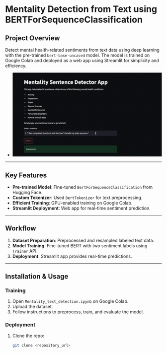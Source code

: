# Mentality Detection from Text using BERTForSequenceClassification
## Project Overview
Detect mental health-related sentiments from text data using deep learning with the pre-trained `bert-base-uncased` model. The model is trained on Google Colab and deployed as a web app using Streamlit for simplicity and efficiency.

* ![Uploading mentality-detection.gif…](https://github.com/RickyDoan/DL-NLP-Mentality-Detection-System/blob/main/mentality-detection.gif)
---
## Key Features
- **Pre-trained Model**: Fine-tuned `BertForSequenceClassification` from Hugging Face.
- **Custom Tokenizer**: Used `BertTokenizer` for text preprocessing.
- **Efficient Training**: GPU-enabled training on Google Colab.
- **Streamlit Deployment**: Web app for real-time sentiment prediction.
---
## Workflow
1. **Dataset Preparation**: Preprocessed and resampled labeled text data.
2. **Model Training**: Fine-tuned BERT with two sentiment labels using `Trainer` API.
3. **Deployment**: Streamlit app provides real-time predictions.
---
## Installation & Usage
### Training
1. Open `Mentality_text_detection.ipynb` on Google Colab.
2. Upload the dataset.
3. Follow instructions to preprocess, train, and evaluate the model.
### Deployment
1. Clone the repo:
   ```bash
   git clone <repository_url>
